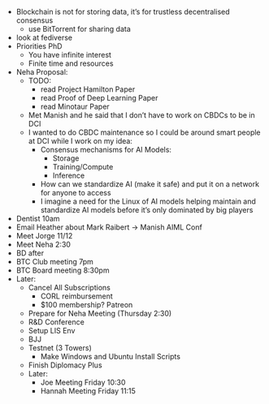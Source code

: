 - Blockchain is not for storing data, it’s for trustless decentralised consensus 
    - use BitTorrent for sharing data
- look at fediverse
- Priorities PhD
    - You have infinite interest
    - Finite time and resources
- Neha Proposal:
    - TODO:
        - read Project Hamilton Paper
        - read Proof of Deep Learning Paper
        - read Minotaur Paper
    - Met Manish and he said that I don’t have to work on CBDCs to be in DCI
    - I wanted to do CBDC maintenance so I could be around smart people at DCI while I work on my idea:
        - Consensus mechanisms for AI Models:
            - Storage
            - Training/Compute
            - Inference
        - How can we standardize AI (make it safe) and put it on a network for anyone to access
        - I imagine a need for the Linux of AI models helping maintain and standardize AI models before it’s only dominated by big players
- Dentist 10am
- Email Heather about Mark Raibert -> Manish AIML Conf
- Meet Jorge 11/12
- Meet Neha 2:30
- BD after
- BTC Club meeting 7pm
- BTC Board meeting 8:30pm
- Later:
    - Cancel All Subscriptions
        - CORL reimbursement
        - $100 membership? Patreon
    - Prepare for Neha Meeting (Thursday 2:30)
    - R&D Conference
    - Setup LIS Env
    - BJJ
    - Testnet (3 Towers)
        - Make Windows and Ubuntu Install Scripts
    - Finish Diplomacy Plus
    - Later:
        - Joe Meeting Friday 10:30
        - Hannah Meeting Friday 11:15
